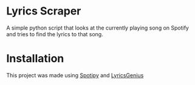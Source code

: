# Lyrics Scraper 
A simple python script that looks at the currently playing song on Spotify and tries to find the lyrics to that song.

# Installation
This project was made using [Spotipy](https://github.com/plamere/spotipy) and [LyricsGenius](https://github.com/johnwmillr/LyricsGenius)
